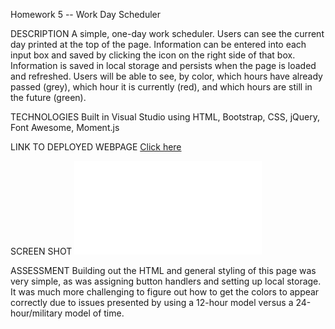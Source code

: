 Homework 5 -- Work Day Scheduler

DESCRIPTION
A simple, one-day work scheduler. Users can see the current day printed at the top of the page. Information can be entered into each input box and saved by clicking the icon on the right side of that box. Information is saved in local storage and persists when the page is loaded and refreshed. Users will be able to see, by color, which hours have already passed (grey), which hour it is currently (red), and which hours are still in the future (green).

TECHNOLOGIES
Built in Visual Studio using HTML, Bootstrap, CSS, jQuery, Font Awesome, Moment.js

LINK TO DEPLOYED WEBPAGE
[Click here](https://alyssahellrung.github.io/workDayScheduler/)

SCREEN SHOT
![image](image.png.lnk)

ASSESSMENT
Building out the HTML and general styling of this page was very simple, as was assigning button handlers and setting up local storage. It was much more challenging to figure out how to get the colors to appear correctly due to issues presented by using a 12-hour model versus a 24-hour/military model of time.